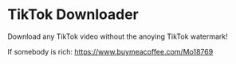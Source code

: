 # TikTok Downloader
Download any TikTok video without the anoying TikTok watermark!




If somebody is rich: https://www.buymeacoffee.com/Mo18769
